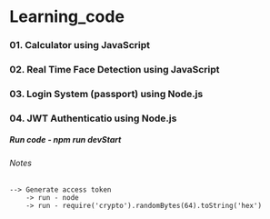 # Learning_code

### 01. Calculator using JavaScript
### 02. Real Time Face Detection using JavaScript
### 03. Login System (passport) using Node.js
### 04. JWT Authenticatio using Node.js
##### Run code - npm run devStart

###### Notes 
    --> Generate access token 
        -> run - node
        -> run - require('crypto').randomBytes(64).toString('hex')